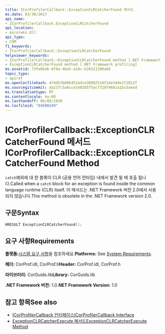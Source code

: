 ```yaml
---
title: ICorProfilerCallback::ExceptionCLRCatcherFound 메서드
ms.date: 03/30/2017
api_name:
- ICorProfilerCallback.ExceptionCLRCatcherFound
api_location:
- mscorwks.dll
api_type:
- COM
f1_keywords:
- ICorProfilerCallback::ExceptionCLRCatcherFound
helpviewer_keywords:
- ICorProfilerCallback::ExceptionCLRCatcherFound method [.NET Framework profiling]
- ExceptionCLRCatcherFound method [.NET Framework profiling]
ms.assetid: 73fe8b4b-8f9a-4ba5-a10c-b26521396a66
topic_type:
- apiref
ms.openlocfilehash: 4f4d53b086453adce38902518f2de3dde1f2812f
ms.sourcegitcommit: da21fc5a8cce1e028575acf31974681a1bc5aeed
ms.translationtype: MT
ms.contentlocale: ko-KR
ms.lasthandoff: 06/08/2020
ms.locfileid: "84500249"
---
```

# <a name="icorprofilercallbackexceptionclrcatcherfound-method"></a><span data-ttu-id="c1417-102">ICorProfilerCallback::ExceptionCLRCatcherFound 메서드</span><span class="sxs-lookup"><span data-stu-id="c1417-102">ICorProfilerCallback::ExceptionCLRCatcherFound Method</span></span>
<span data-ttu-id="c1417-103">`catch`예외에 대 한 블록이 CLR (공용 언어 런타임) 내에서 발견 될 때 호출 됩니다.</span><span class="sxs-lookup"><span data-stu-id="c1417-103">Called when a `catch` block for an exception is found inside the common language runtime (CLR) itself.</span></span> <span data-ttu-id="c1417-104">이 메서드는 .NET Framework 버전 2.0에서 사용 되지 않습니다.</span><span class="sxs-lookup"><span data-stu-id="c1417-104">This method is obsolete in the .NET Framework version 2.0.</span></span>  
  
## <a name="syntax"></a><span data-ttu-id="c1417-105">구문</span><span class="sxs-lookup"><span data-stu-id="c1417-105">Syntax</span></span>  
  
```cpp  
HRESULT ExceptionCLRCatcherFound();  
```  
  
## <a name="requirements"></a><span data-ttu-id="c1417-106">요구 사항</span><span class="sxs-lookup"><span data-stu-id="c1417-106">Requirements</span></span>  
 <span data-ttu-id="c1417-107">**플랫폼:**[시스템 요구 사항](../../get-started/system-requirements.md)을 참조하세요.</span><span class="sxs-lookup"><span data-stu-id="c1417-107">**Platforms:** See [System Requirements](../../get-started/system-requirements.md).</span></span>  
  
 <span data-ttu-id="c1417-108">**헤더:** CorProf.idl, CorProf.h</span><span class="sxs-lookup"><span data-stu-id="c1417-108">**Header:** CorProf.idl, CorProf.h</span></span>  
  
 <span data-ttu-id="c1417-109">**라이브러리:** CorGuids.lib</span><span class="sxs-lookup"><span data-stu-id="c1417-109">**Library:** CorGuids.lib</span></span>  
  
 <span data-ttu-id="c1417-110">**.NET Framework 버전:** 1.0</span><span class="sxs-lookup"><span data-stu-id="c1417-110">**.NET Framework Version:** 1.0</span></span>  
  
## <a name="see-also"></a><span data-ttu-id="c1417-111">참고 항목</span><span class="sxs-lookup"><span data-stu-id="c1417-111">See also</span></span>

- [<span data-ttu-id="c1417-112">ICorProfilerCallback 인터페이스</span><span class="sxs-lookup"><span data-stu-id="c1417-112">ICorProfilerCallback Interface</span></span>](icorprofilercallback-interface.md)
- [<span data-ttu-id="c1417-113">ExceptionCLRCatcherExecute 메서드</span><span class="sxs-lookup"><span data-stu-id="c1417-113">ExceptionCLRCatcherExecute Method</span></span>](icorprofilercallback-exceptionclrcatcherexecute-method.md)
